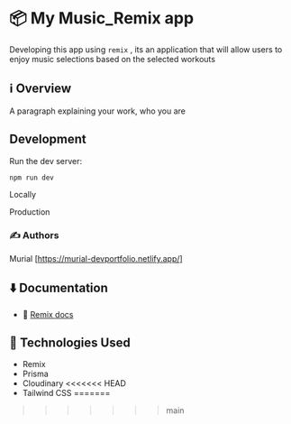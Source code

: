 # 📦 My Music_Remix app

Developing this app using `remix` , its an application that will allow users to enjoy music selections based on the selected workouts 

## ℹ️ Overview

A paragraph explaining your work, who you are


## Development

Run the dev server:

```shellscript
npm run dev
```

Locally 

Production

### ✍️ Authors
Murial [https://murial-devportfolio.netlify.app/]


## ⬇️  Documentation

- 📖 [Remix docs](https://remix.run/docs)



## 💭 Technologies Used 

- Remix
- Prisma 
- Cloudinary
<<<<<<< HEAD
- Tailwind CSS
=======

>>>>>>> main
